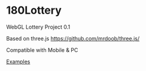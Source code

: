 # 180Lottery
WebGL Lottery Project 0.1

Based on three.js https://github.com/mrdoob/three.js/

Compatible with Mobile & PC

[Examples](http://h5.180network.com.cn/180lottery/) 
